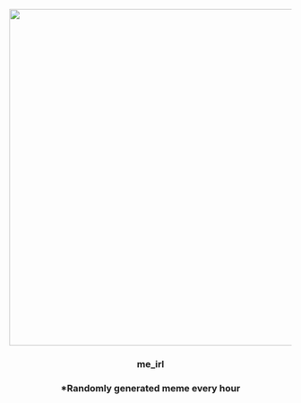 <p align="center">
        <img src="https://i.redd.it/ldhqfdpthj691.jpg" width="600" height="600">
        </p>
        <h3 align="center">me_irl</h3>
        <h3 align="center">*Randomly generated meme every hour</h3>
    